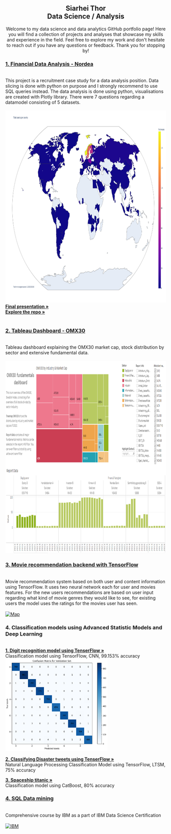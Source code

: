 

<!-- PROJECT LOGO -->
  
  
<h2 align="center">
  Siarhei Thor <br /> Data Science / Analysis</h2>  


  <p align="center">
     Welcome to my data science and data analytics GitHub portfolio page! Here you will find a collection of projects and analyses that showcase my skills and experience in the field. Feel free to explore my work and don't hesitate to reach out if you have any questions or feedback. Thank you for stopping by!
  </p>
 </div>

  <!-- ############################################# -->

<h3 align="left">
  <a href="https://github.com/SiarheiThor/case-nordea"><strong> 1. Financial Data Analysis - Nordea </strong></a>
</h3>   
 

 <p align="left">
    <br />
    This project is a recruitment case study for a data analysis position. Data slicing is done with python on purpose and I strongly recommend to use SQL queries instead. The data analysis is done using python, visualisations are created with Plotly library. There were 7 questions regarding a datamodel consisting of 5 datasets. 
    <br />
    <br />
    <a href="https://htmlpreview.github.io/?https://github.com/SiarheiThor/case-nordea/blob/main/graphs/choropleth_map.html">
    <img src="https://github.com/SiarheiThor/case-nordea/blob/main/graphs/assets_per_country.png" alt="Map" width="1000" height="600">
    </a>
    <a href="https://github.com/SiarheiThor/case-nordea/blob/main/presentation/Final%20Presentation.pdf"><strong>Final presentation »</strong></a>
    <br />
    <a href="https://github.com/SiarheiThor/case-nordea"><strong>Explore the repo »</strong></a>
    <br />
    <br />
 </p> 

  <!-- ############################################# -->
  
  <h3 align="left">
  <a href="https://public.tableau.com/views/OMX30_Temp/OMX30SummaryDashboard?:language=en-US&publish=yes&:display_count=n&:origin=viz_share_link"><strong> 2. Tableau Dashboard - OMX30 </strong></a>
</h3>   
 

 <p align="left">
    <br />
    Tableau dashboard explaining the OMX30 market cap, stock distribution by sector and extensive fundamental data. 
    <br />
    <br />
    <a href="https://public.tableau.com/views/OMX30_Temp/OMX30SummaryDashboard?:language=en-US&publish=yes&:display_count=n&:origin=viz_share_link">
    <img src="https://github.com/SiarheiThor/data_related_projects/blob/main/graphs/OMX30_fundamentals_tableau.png" alt="Map" width="1000" height="600">
    <br />
 </p> 

  <!-- ############################################# -->




<h3 align="left">
  <a href="https://github.com/SiarheiThor/data_related_projects/blob/main/movie_recommender/008_movieRecSystemNN.ipynb"><strong> 3. Movie recommendation backend with TensorFlow </strong></a>
</h3>   
 

 <p align="left">
    <br />
    Movie recommendation system based on both user and content information using TensorFlow. It uses two neural network each for user and movies features. For the new users recommendations are based on user input regarding what kind of movie genres they would like to see, for existing users the model uses the ratings for the movies user has seen.    
    <br />
    <br />
    <a href="">
    <img src="https://" alt="Map" width="1000" height="600">
    </a>

 </p> 

  <!-- ############################################# -->


<h3 align="left">
  <strong> 4. Classification models using Advanced Statistic Models and Deep Learning </strong>
</h3>   
 

 <p align="left">
    <br />
  <a href="https://github.com/SiarheiThor/IBM-Data-Science/blob/main/kaggle_knowledge/018_Digit_Recognizer_CNN.ipynb"><strong>1. Digit recognition model using TenserFlow »</strong></a>
  <br />
  Classification model using TensorFlow, CNN, 99.153% accuracy
  <br />
    <a href="">
    <img src="https://github.com/SiarheiThor/data_related_projects/blob/main/graphs/ConfusionMatrixDigits.png" alt="IBM" width="320">
    </a>
  <br />
  
  
  <a href="https://github.com/SiarheiThor/IBM-Data-Science/blob/main/kaggle_knowledge/018_Digit_Recognizer_CNN.ipynb"><strong>2. Classifying Disaster tweets using TenserFlow »</strong></a>
  <br />
    Natural Language Processing Classification Model using TensorFlow, LTSM, 75% accuracy
  <br />

  
  <a href="https://github.com/SiarheiThor/data_related_projects/blob/main/kaggle_knowledge/016_KaggleCompetition_Classification.ipynb"><strong>3. Spaceship titanic »</strong></a>
  <br />
  Classification model using CatBoost, 80% accuracy
  <br />

  
 </p> 

  
<h3 align="left">
  <a href="https://github.com/SiarheiThor/data_related_projects/blob/main/SQL/SQL_DATA_Practice.ipynb"><strong> 4. SQL Data mining </strong></a>
</h3>   
 

 <p align="left">
    <br />
Comprehensive course by IBM as a part of IBM Data Science Certification
    <br />
    <br />
    <a href="">
    <img src="https://upload.wikimedia.org/wikipedia/commons/thumb/f/fc/IBM_logo_in.jpg/320px-IBM_logo_in.jpg" alt="IBM" width="160">
    </a>

 </p> 


  
  
  
  
  
  
  
  
  
  
  
  <!-- MARKDOWN LINKS & IMAGES -->
<!-- https://www.markdownguide.org/basic-syntax/#reference-style-links -->
[contributors-shield]: https://img.shields.io/github/contributors/github_username/repo_name.svg?style=for-the-badge
[contributors-url]: https://github.com/github_username/repo_name/graphs/contributors
[forks-shield]: https://img.shields.io/github/forks/github_username/repo_name.svg?style=for-the-badge
[forks-url]: https://github.com/github_username/repo_name/network/members
[stars-shield]: https://img.shields.io/github/stars/github_username/repo_name.svg?style=for-the-badge
[stars-url]: https://github.com/github_username/repo_name/stargazers
[issues-shield]: https://img.shields.io/github/issues/github_username/repo_name.svg?style=for-the-badge
[issues-url]: https://github.com/github_username/repo_name/issues
[license-shield]: https://img.shields.io/github/license/github_username/repo_name.svg?style=for-the-badge
[license-url]: https://github.com/github_username/repo_name/blob/master/LICENSE.txt
[linkedin-shield]: https://img.shields.io/badge/-LinkedIn-black.svg?style=for-the-badge&logo=linkedin&colorB=555
[linkedin-url]: https://linkedin.com/in/linkedin_username
[product-screenshot]: images/screenshot.png
[Next.js]: https://img.shields.io/badge/next.js-000000?style=for-the-badge&logo=nextdotjs&logoColor=white
[Next-url]: https://nextjs.org/
[React.js]: https://img.shields.io/badge/React-20232A?style=for-the-badge&logo=react&logoColor=61DAFB
[React-url]: https://reactjs.org/
[Vue.js]: https://img.shields.io/badge/Vue.js-35495E?style=for-the-badge&logo=vuedotjs&logoColor=4FC08D
[Vue-url]: https://vuejs.org/
[Angular.io]: https://img.shields.io/badge/Angular-DD0031?style=for-the-badge&logo=angular&logoColor=white
[Angular-url]: https://angular.io/
[Svelte.dev]: https://img.shields.io/badge/Svelte-4A4A55?style=for-the-badge&logo=svelte&logoColor=FF3E00
[Svelte-url]: https://svelte.dev/
[Laravel.com]: https://img.shields.io/badge/Laravel-FF2D20?style=for-the-badge&logo=laravel&logoColor=white
[Laravel-url]: https://laravel.com
[Bootstrap.com]: https://img.shields.io/badge/Bootstrap-563D7C?style=for-the-badge&logo=bootstrap&logoColor=white
[Bootstrap-url]: https://getbootstrap.com
[JQuery.com]: https://img.shields.io/badge/jQuery-0769AD?style=for-the-badge&logo=jquery&logoColor=white
[JQuery-url]: https://jquery.com 
